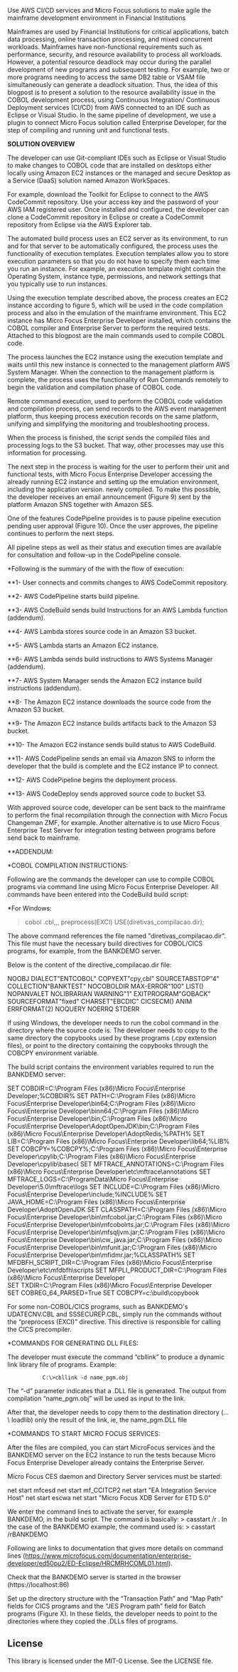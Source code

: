 Use AWS CI/CD services and Micro Focus solutions to make agile the mainframe development environment in Financial Institutions 

Mainframes are used by Financial Institutions for critical applications, batch data processing, online transaction processing, and mixed concurrent workloads. Mainframes have non-functional requirements such as performance, security, and resource availability to process all workloads. However, a potential resource deadlock may occur during the parallel development of new programs and subsequent testing. For example, two or more programs needing to access the same DB2 table or VSAM file simultaneously can generate a deadlock situation.
Thus, the idea of this blogpost is to present a solution to the resource availability issue in the COBOL development process, using Continuous Integration/ Continuous Deployment services (CI/CD) from AWS connected to an IDE such as Eclipse or Visual Studio. In the same pipeline of development, we use a plugin to connect Micro Focus solution called Enterprise Developer, for the step of compiling and running unit and functional tests.

**SOLUTION OVERVIEW**

The developer can use Git-compliant IDEs such as Eclipse or Visual Studio to make changes to COBOL code that are installed on desktops either locally using Amazon EC2 instances or the managed and secure Desktop as a Service (DaaS) solution named Amazon WorkSpaces. 

For example, download the Toolkit for Eclipse to connect to the AWS CodeCommit repository. Use your access key and the password of your AWS IAM registered user. Once installed and configured, the developer can clone a CodeCommit repository in Eclipse or create a CodeCommit repository from Eclipse via the AWS Explorer tab.

The automated build process uses an EC2 server as its environment, to run and for that server to be automatically configured, the process uses the functionality of execution templates. Execution templates allow you to store execution parameters so that you do not have to specify them each time you run an instance. For example, an execution template might contain the Operating System, instance type, permissions, and network settings that you typically use to run instances.

Using the execution template described above, the process creates an EC2 instance according to figure 5, which will be used in the code compilation process and also in the emulation of the mainframe environment. This EC2 instance has Micro Focus Enterprise Developer installed, which contains the COBOL compiler and Enterprise Server to perform the required tests. Attached to this blogpost are the main commands used to compile COBOL code.

The process launches the EC2 instance using the execution template and waits until this new instance is connected to the management platform AWS System Manager. When the connection to the management platform is complete, the process uses the functionality of Run Commands remotely to begin the validation and compilation phase of COBOL code.

Remote command execution, used to perform the COBOL code validation and compilation process, can send records to the AWS event management platform, thus keeping process execution records on the same platform, unifying and simplifying the monitoring and troubleshooting process.

When the process is finished, the script sends the compiled files and processing logs to the S3 bucket. That way, other processes may use this information for processing.

The next step in the process is waiting for the user to perform their unit and functional tests, with Micro Focus Enterprise Developer accessing the already running EC2 instance and setting up the emulation environment, including the application version. newly compiled. To make this possible, the developer receives an email announcement (Figure 9) sent by the platform Amazon SNS together with Amazon SES.

One of the features CodePipeline provides is to pause pipeline execution pending user approval (Figure 10). Once the user approves, the pipeline continues to perform the next steps.

All pipeline steps as well as their status and execution times are available for consultation and follow-up in the CodePipeline console.

*Following is the summary of the with the flow of execution:

**1- User connects and commits changes to AWS CodeCommit repository.

**2- AWS CodePipeline starts build pipeline.

**3- AWS CodeBuild sends build Instructions for an AWS Lambda function (addendum).

**4- AWS Lambda stores source code in an Amazon S3 bucket.

**5- AWS Lambda starts an Amazon EC2 instance.

**6- AWS Lambda sends build instructions to AWS Systems Manager (addendum).

**7- AWS System Manager sends the Amazon EC2 instance build instructions (addendum).

**8- The Amazon EC2 instance downloads the source code from the Amazon S3 bucket.

**9- The Amazon EC2 instance builds artifacts back to the Amazon S3 bucket.

**10- The Amazon EC2 instance sends build status to AWS CodeBuild.

**11- AWS CodePipeline sends an email via Amazon SNS to inform the developer that the build is complete and the EC2 instance IP to connect.

**12- AWS CodePipeline begins the deployment process.

**13- AWS CodeDeploy sends approved source code to bucket S3.

With approved source code, developer can be sent back to the mainframe to perform the final recompilation through the connection with Micro Focus Changeman ZMF, for example. Another alternative is to use Micro Focus Enterprise Test Server for integration testing between programs before send back to mainframe.

**ADDENDUM:

*COBOL COMPILATION INSTRUCTIONS:

Following are the commands the developer can use to compile COBOL programs via command line using Micro Focus Enterprise Developer. All commands have been entered into the CodeBuild build script:
 
*For Windows: 

> cobol <nome-programa>.cbl,,, preprocess(EXCI) USE(diretivas_compilacao.dir);
 
The above command references the file named "diretivas_compilacao.dir". This file must have the necessary build directives for COBOL/CICS programs, for example, from the BANKDEMO server.

Below is the content of the directive_compilacao.dir file:

NOOBJ
DIALECT"ENTCOBOL"
COPYEXT"cpy,cbl"
SOURCETABSTOP"4"
COLLECTION"BANKTEST"
NOCOBOLDIR
MAX-ERROR"100"
LIST()
NOPANVALET NOLIBRARIAN
WARNING"1"
EXITPROGRAM"GOBACK"
SOURCEFORMAT"fixed"
CHARSET"EBCDIC"
CICSECM()
ANIM
ERRFORMAT(2)
NOQUERY
NOERRQ
STDERR
 
If using Windows, the developer needs to run the cobol command in the directory where the source code is. The developer needs to copy to the same directory the copybooks used by these programs (.cpy extension files), or point to the directory containing the copybooks through the COBCPY environment variable.
 
The build script contains the environment variables required to run the BANKDEMO server:

SET COBDIR=C:\Program Files (x86)\Micro Focus\Enterprise Developer\;%COBDIR%
SET PATH=C:\Program Files (x86)\Micro Focus\Enterprise Developer\bin64\;C:\Program Files (x86)\Micro Focus\Enterprise Developer\binn64\;C:\Program Files (x86)\Micro Focus\Enterprise Developer\bin\;C:\Program Files (x86)\Micro Focus\Enterprise Developer\AdoptOpenJDK\bin;C:\Program Files (x86)\Micro Focus\Enterprise Developer\AdoptRedis;%PATH%
SET LIB=C:\Program Files (x86)\Micro Focus\Enterprise Developer\lib64\;%LIB%
SET COBCPY=%COBCPY%;C:\Program Files (x86)\Micro Focus\Enterprise Developer\cpylib\;C:\Program Files (x86)\Micro Focus\Enterprise Developer\cpylib\basecl
SET MFTRACE_ANNOTATIONS=C:\Program Files (x86)\Micro Focus\Enterprise Developer\etc\mftrace\annotations
SET MFTRACE_LOGS=C:\ProgramData\Micro Focus\Enterprise Developer\5.0\mftrace\logs
SET INCLUDE=C:\Program Files (x86)\Micro Focus\Enterprise Developer\include;%INCLUDE%
SET JAVA_HOME=C:\Program Files (x86)\Micro Focus\Enterprise Developer\AdoptOpenJDK
SET CLASSPATH=C:\Program Files (x86)\Micro Focus\Enterprise Developer\bin\mfcobol.jar;C:\Program Files (x86)\Micro Focus\Enterprise Developer\bin\mfcobolrts.jar;C:\Program Files (x86)\Micro Focus\Enterprise Developer\bin\mfsqljvm.jar;C:\Program Files (x86)\Micro Focus\Enterprise Developer\bin\cw_java.jar;C:\Program Files (x86)\Micro Focus\Enterprise Developer\bin\mfunit.jar;C:\Program Files (x86)\Micro Focus\Enterprise Developer\bin\mfidmr.jar;%CLASSPATH%
SET MFDBFH_SCRIPT_DIR=C:\Program Files (x86)\Micro Focus\Enterprise Developer\etc\mfdbfh\scripts
SET MFPLI_PRODUCT_DIR=C:\Program Files (x86)\Micro Focus\Enterprise Developer\
SET TXDIR=C:\Program Files (x86)\Micro Focus\Enterprise Developer\
SET COBREG_64_PARSED=True
SET COBCPY=c:\build\copybook

For some non-COBOL/CICS programs, such as BANKDEMO's UDATECNV.CBL and SSSECUREP.CBL, simply run the commands without the “preprocess (EXCI)” directive. This directive is responsible for calling the CICS precompiler.

*COMMANDS FOR GENERATING DLL FILES:

The developer must execute the command “cbllink” to produce a dynamic link library file of programs. Example:

               C:\>cbllink -d name_pgm.obj
 
The “-d” parameter indicates that a .DLL file is generated. The output from compilation “name_pgm.obj” will be used as input to the link.
 
After that, the developer needs to copy them to the destination directory (... \ loadlib) only the result of the link, ie, the name_pgm.DLL file

*COMMANDS TO START MICRO FOCUS SERVICES:

After the files are compiled, you can start MicroFocus services and the BANKDEMO server on the EC2 instance to run the tests because Micro Focus Enterprise Developer already contains the Enterprise Server.

Micro Focus CES daemon and Directory Server services must be started:

net start mfcesd
net start mf_CCITCP2
net start "EA Integration Service Host"
net start escwa
net start "Micro Focus XDB Server for ETD 5.0"

 
We enter the command lines to activate the server, for example BANKDEMO, in the build script. The command is basically: > casstart /r <name-of-server>. In the case of the BANKDEMO example, the command used is: > casstart /rBANKDEMO

 
Following are links to documentation that gives more details on command lines (https://www.microfocus.com/documentation/enterprise-developer/ed50pu2/ED-Eclipse/HRCMRHCOML01.html).
      
Check that the BANKDEMO server is started in the browser (https://localhost:86)

Set up the directory structure with the “Transaction Path” and “Map Path” fields for CICS programs and the “JES Program path” field for Batch programs (Figure X). In these fields, the developer needs to point to the directories where they copied the .DLLs files of programs.


## License

This library is licensed under the MIT-0 License. See the LICENSE file.

